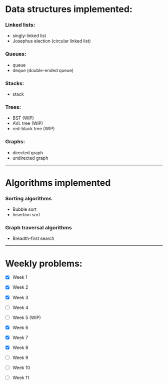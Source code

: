 # Data structures implemented:

### Linked lists:
- singly-linked list
- Josephus election (circular linked list)

### Queues:
- queue
- deque (double-ended queue)

### Stacks:
- stack

### Trees:
- BST (WIP)
- AVL tree (WIP)
- red-black tree (WIP)

### Graphs:
- directed graph
- undirected graph

---

# Algorithms implemented 

### Sorting algorithms
- Bubble sort
- Insertion sort

### Graph traversal algorithms
- Breadth-first search


---

# Weekly problems:

- [x] Week 1
- [x] Week 2
- [x] Week 3
- [ ] Week 4
- [ ] Week 5 (WIP)
- [x] Week 6
- [x] Week 7
- [x] Week 8
- [ ] Week 9
- [ ] Week 10
- [ ] Week 11


